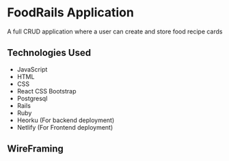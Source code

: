 # FoodRails Application

A full CRUD application where a user can create and store food recipe cards

## Technologies Used
- JavaScript
- HTML
- CSS
- React CSS Bootstrap
- Postgresql
- Rails
- Ruby
- Heorku (For backend deployment)
- Netlify (For Frontend deployment)


## WireFraming



